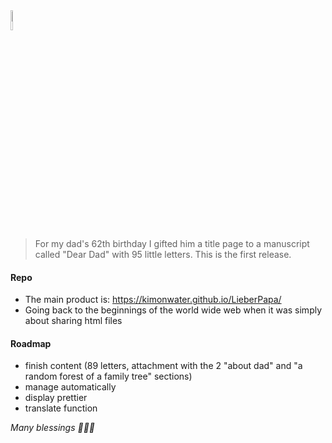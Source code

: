  <img src="https://powerful.kim/wp-content/uploads/2024/03/Papa.png" style="width: 9%;"/>
 
> For my dad's 62th birthday I gifted him a title page to a manuscript called "Dear Dad" with 95 little letters. This is the first release.

#### Repo
- The main product is: https://kimonwater.github.io/LieberPapa/
- Going back to the beginnings of the world wide web when it was simply about sharing html files

#### Roadmap
- finish content (89 letters, attachment with the 2 "about dad" and "a random forest of a family tree" sections)
- manage automatically
- display prettier
- translate function

 *Many blessings 🙏🏽🖤*
